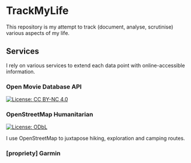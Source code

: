 # TrackMyLife

This repository is my attempt to track (document, analyse, scrutinise) various aspects of my life.

## Services

I rely on various services to extend each data point with online-accessible information.

### Open Movie Database API

[![License: CC BY-NC 4.0](https://img.shields.io/badge/License-CC%20BY--NC%204.0-lightgrey.svg)](https://creativecommons.org/licenses/by-nc/4.0/) 

###  OpenStreetMap Humanitarian

[![License: ODbL](https://img.shields.io/badge/License-ODbL-brightgreen.svg)](https://opendatacommons.org/licenses/odbl/) 

I use OpenStreetMap to juxtapose hiking, exploration and camping routes.

###  [propriety] Garmin
